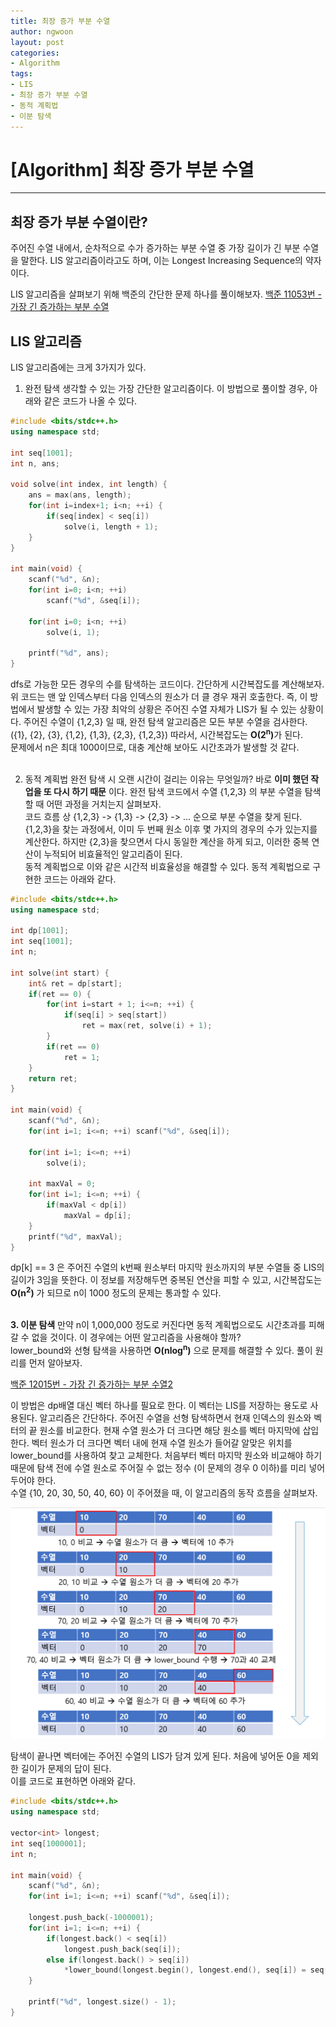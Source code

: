 ```yaml
---
title: 최장 증가 부분 수열
author: ngwoon
layout: post
categories:
- Algorithm
tags:
- LIS
- 최장 증가 부분 수열
- 동적 계획법
- 이분 탐색
---
```


# [Algorithm] 최장 증가 부분 수열
- - -

## 최장 증가 부분 수열이란?
주어진 수열 내에서, 순차적으로 수가 증가하는 부분 수열 중 가장 길이가 긴 부분 수열을 말한다. LIS 알고리즘이라고도 하며, 이는 Longest Increasing Sequence의 약자이다.
<br/>

LIS 알고리즘을 살펴보기 위해 백준의 간단한 문제 하나를 풀이해보자.
[백준 11053번 - 가장 긴 증가하는 부분 수열](https://www.acmicpc.net/problem/11053)<br/>

## LIS 알고리즘
LIS 알고리즘에는 크게 3가지가 있다.

1. 완전 탐색
생각할 수 있는 가장 간단한 알고리즘이다. 이 방법으로 풀이할 경우, 아래와 같은 코드가 나올 수 있다.
```cpp
#include <bits/stdc++.h>
using namespace std;

int seq[1001];
int n, ans;

void solve(int index, int length) {
    ans = max(ans, length);
    for(int i=index+1; i<n; ++i) {
        if(seq[index] < seq[i])
            solve(i, length + 1);
    }
}

int main(void) {
    scanf("%d", &n);
    for(int i=0; i<n; ++i)
        scanf("%d", &seq[i]);
    
    for(int i=0; i<n; ++i)
        solve(i, 1);

    printf("%d", ans);
}
```
dfs로 가능한 모든 경우의 수를 탐색하는 코드이다. 간단하게 시간복잡도를 계산해보자.
위 코드는 맨 앞 인덱스부터 다음 인덱스의 원소가 더 클 경우 재귀 호출한다. 즉, 이 방법에서 발생할 수 있는 가장 최악의 상황은 주어진 수열 자체가 LIS가 될 수 있는 상황이다.
주어진 수열이 {1,2,3} 일 때, 완전 탐색 알고리즘은 모든 부분 수열을 검사한다. 
({1}, {2}, {3}, {1,2}, {1,3}, {2,3}, {1,2,3})
따라서, 시간복잡도는 <strong>O(2<sup>n</sup>)</strong>가 된다.
<br/>
문제에서 n은 최대 1000이므로, 대충 계산해 보아도 시간초과가 발생할 것 같다.<br/><br/>


2. 동적 계획법
완전 탐색 시 오랜 시간이 걸리는 이유는 무엇일까? 바로 **이미 했던 작업을 또 다시 하기 때문** 이다.
완전 탐색 코드에서 수열 {1,2,3} 의 부분 수열을 탐색할 때 어떤 과정을 거치는지 살펴보자.<br/>
코드 흐름 상 {1,2,3} -> {1,3} -> {2,3} -> ... 순으로 부분 수열을 찾게 된다. {1,2,3}을 찾는 과정에서, 이미 두 번째 원소 이후 몇 가지의 경우의 수가 있는지를 계산한다. 하지만 {2,3}을 찾으면서 다시 동일한 계산을 하게 되고, 이러한 중복 연산이 누적되어 비효율적인 알고리즘이 된다.<br/>
동적 계획법으로 이와 같은 시간적 비효율성을 해결할 수 있다.
동적 계획법으로 구현한 코드는 아래와 같다.
```cpp
#include <bits/stdc++.h>
using namespace std;

int dp[1001];
int seq[1001];
int n;

int solve(int start) {
    int& ret = dp[start];
    if(ret == 0) {
        for(int i=start + 1; i<=n; ++i) {
            if(seq[i] > seq[start])
                ret = max(ret, solve(i) + 1);
        }
        if(ret == 0)
            ret = 1;
    }
    return ret;
}

int main(void) {
    scanf("%d", &n);
    for(int i=1; i<=n; ++i) scanf("%d", &seq[i]);

    for(int i=1; i<=n; ++i)
        solve(i);

    int maxVal = 0;
    for(int i=1; i<=n; ++i) {
        if(maxVal < dp[i])
            maxVal = dp[i];
    }
    printf("%d", maxVal);
}
```
dp[k] == 3 은 주어진 수열의 k번째 원소부터 마지막 원소까지의 부분 수열들 중 LIS의 길이가 3임을 뜻한다. 이 정보를 저장해두면 중복된 연산을 피할 수 있고, 시간복잡도는 **O(n<sup>2</sup>)** 가 되므로 n이 1000 정도의 문제는 통과할 수 있다.
<br/><br/>

**3. 이분 탐색**
만약 n이 1,000,000 정도로 커진다면 동적 계획법으로도 시간초과를 피해갈 수 없을 것이다. 이 경우에는 어떤 알고리즘을 사용해야 할까?<br/>
lower_bound와 선형 탐색을 사용하면 **O(nlog<sup>n</sup>)** 으로 문제를 해결할 수 있다. 풀이 원리를 먼저 알아보자.

[백준 12015번 - 가장 긴 증가하는 부분 수열2](https://www.acmicpc.net/problem/12015)<br/>

이 방법은 dp배열 대신 벡터 하나를 필요로 한다. 이 벡터는 LIS를 저장하는 용도로 사용된다.
알고리즘은 간단하다. 주어진 수열을 선형 탐색하면서 현재 인덱스의 원소와 벡터의 끝 원소를 비교한다. 현재 수열 원소가 더 크다면 해당 원소를 벡터 마지막에 삽입한다. 벡터 원소가 더 크다면 벡터 내에 현재 수열 원소가 들어갈 알맞은 위치를 lower_bound를 사용하여 찾고 교체한다.
처음부터 벡터 마지막 원소와 비교해야 하기 때문에 탐색 전에 수열 원소로 주어질 수 없는 정수 (이 문제의 경우 0 이하)를 미리 넣어두어야 한다.<br/>
수열 {10, 20, 30, 50, 40, 60} 이 주어졌을 때, 이 알고리즘의 동작 흐름을 살펴보자.

![이분 탐색 LIS 예시](../../assets/images/post/Algorithm/Bitmask/binary_search_example.png)<br/>

탐색이 끝나면 벡터에는 주어진 수열의 LIS가 담겨 있게 된다. 처음에 넣어둔 0을 제외한 길이가 문제의 답이 된다.<br/>
이를 코드로 표현하면 아래와 같다.<br/>

```cpp
#include <bits/stdc++.h>
using namespace std;

vector<int> longest;
int seq[1000001];
int n;

int main(void) {
    scanf("%d", &n);
    for(int i=1; i<=n; ++i) scanf("%d", &seq[i]);

    longest.push_back(-1000001);
    for(int i=1; i<=n; ++i) {
        if(longest.back() < seq[i])
            longest.push_back(seq[i]);
        else if(longest.back() > seq[i])
            *lower_bound(longest.begin(), longest.end(), seq[i]) = seq[i];
    }

    printf("%d", longest.size() - 1);
}
```

